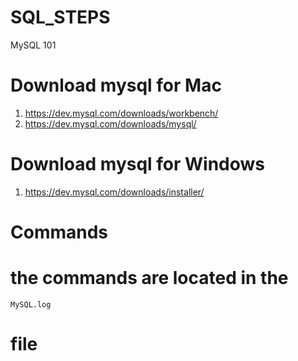 # SQL_STEPS
MySQL 101

# Download mysql for Mac
1. https://dev.mysql.com/downloads/workbench/
2. https://dev.mysql.com/downloads/mysql/

# Download mysql for Windows
1. https://dev.mysql.com/downloads/installer/

# Commands
# the commands are located in the 
```
MySQL.log
```
# file